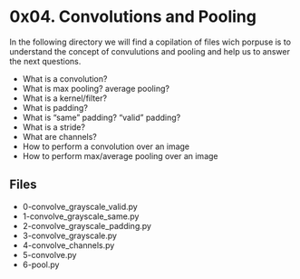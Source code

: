 # 0x04. Convolutions and Pooling

In the following directory we will find a copilation of files wich porpuse is to understand the concept of convulutions and pooling and help us to answer the next questions.
 -   What is a convolution?
 -   What is max pooling? average pooling?
 -   What is a kernel/filter?
 -   What is padding?
 -   What is “same” padding? “valid” padding?
 -   What is a stride?
 -   What are channels?
 -   How to perform a convolution over an image
 -   How to perform max/average pooling over an image
## Files
 - 0-convolve_grayscale_valid.py
 - 1-convolve_grayscale_same.py
 - 2-convolve_grayscale_padding.py
 - 3-convolve_grayscale.py
 - 4-convolve_channels.py
 - 5-convolve.py
 - 6-pool.py